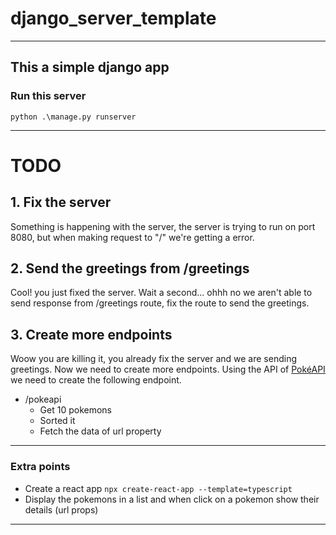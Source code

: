 # django_server_template
---

## This a simple django app

### Run this server
`python .\manage.py runserver`

---

# TODO

## 1. Fix the server
Something is happening with the server, the server is trying to run on port 8080, but when making request to "/" we're getting a error.

## 2. Send the greetings from /greetings
Cool! you just fixed the server. Wait a second... ohhh no we aren't able to send response from /greetings route, fix the route to send the greetings.

## 3. Create more endpoints
Woow you are killing it, you already fix the server and we are sending greetings. Now we need to create more endpoints.
Using the API of [PokéAPI](https://pokeapi.co/) we need to create the following endpoint.
- /pokeapi
  + Get 10 pokemons
  + Sorted it
  + Fetch the data of url property

---
### Extra points
- Create a react app
`npx create-react-app --template=typescript`
- Display the pokemons in a list and when click on a pokemon show their details (url props)
---
